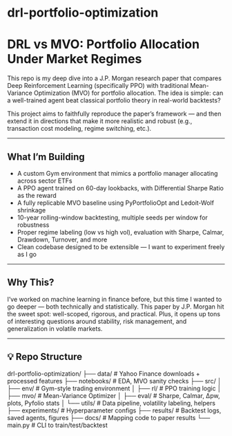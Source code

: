 # drl-portfolio-optimization

# DRL vs MVO: Portfolio Allocation Under Market Regimes

This repo is my deep dive into a J.P. Morgan research paper that compares Deep Reinforcement Learning (specifically PPO) with traditional Mean-Variance Optimization (MVO) for portfolio allocation. The idea is simple: can a well-trained agent beat classical portfolio theory in real-world backtests?

This project aims to faithfully reproduce the paper’s framework — and then extend it in directions that make it more realistic and robust (e.g., transaction cost modeling, regime switching, etc.).

---

## What I’m Building

- A custom Gym environment that mimics a portfolio manager allocating across sector ETFs
- A PPO agent trained on 60-day lookbacks, with Differential Sharpe Ratio as the reward
- A fully replicable MVO baseline using PyPortfolioOpt and Ledoit-Wolf shrinkage
- 10-year rolling-window backtesting, multiple seeds per window for robustness
- Proper regime labeling (low vs high vol), evaluation with Sharpe, Calmar, Drawdown, Turnover, and more
- Clean codebase designed to be extensible — I want to experiment freely as I go

---

## Why This?

I’ve worked on machine learning in finance before, but this time I wanted to go deeper — both technically and statistically. This paper by J.P. Morgan hit the sweet spot: well-scoped, rigorous, and practical. Plus, it opens up tons of interesting questions around stability, risk management, and generalization in volatile markets.

---

## 💡 Repo Structure

drl-portfolio-optimization/
├── data/ # Yahoo Finance downloads + processed features
├── notebooks/ # EDA, MVO sanity checks
├── src/
│ ├── env/ # Gym-style trading environment
│ ├── rl/ # PPO training logic
│ ├── mvo/ # Mean-Variance Optimizer
│ ├── eval/ # Sharpe, Calmar, Δpw, plots, Pyfolio stats
│ └── utils/ # Data pipeline, volatility labeling, helpers
├── experiments/ # Hyperparameter configs
├── results/ # Backtest logs, saved agents, figures
├── docs/ # Mapping code to paper results
└── main.py # CLI to train/test/backtest


















